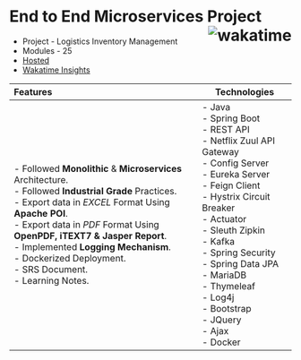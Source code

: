 # End to End Microservices Project <img align="right" src="https://wakatime.com/badge/user/3c1dc126-af1b-434f-a59f-8cb202e218eb/project/b559fae5-f40d-4b06-99ce-731ee050f7ea.svg" alt="wakatime"/>

- Project - Logistics Inventory Management
- Modules - 25
- [Hosted](https://ishopee.up.railway.app/)
- [Wakatime Insights](https://wakatime.com/@Er_Jrsingh/projects/mudzizdyvb)

| Features                                                                                                                                                                                                                                        | Technologies                                                                                                                                                                                                                                                                                                                                                                 |
|:------------------------------------------------------------------------------------------------------------------------------------------------------------------------------------------------------------------------------------------------|------------------------------------------------------------------------------------------------------------------------------------------------------------------------------------------------------------------------------------------------------------------------------------------------------------------------------------------------------------------------------|
| - Followed **Monolithic** & **Microservices** Architecture. <br> - Followed **Industrial Grade** Practices. <br>- Export data in _EXCEL_ Format Using **Apache POI**.<br>- Export data in _PDF_ Format Using **OpenPDF, iTEXT7 & Jasper Report**. <br> - Implemented **Logging Mechanism**.   <br>- Dockerized Deployment. <br>- SRS Document. <br>- Learning Notes. | - Java <br> - Spring Boot <br> - REST API <br> - Netflix Zuul API Gateway <br> - Config Server <br> - Eureka Server <br> - Feign Client <br> - Hystrix Circuit Breaker <br> - Actuator <br> - Sleuth Zipkin <br> - Kafka <br> - Spring Security <br> - Spring Data JPA <br> - MariaDB <br> - Thymeleaf <br> - Log4j <br> - Bootstrap <br> - JQuery <br> - Ajax <br> - Docker |
